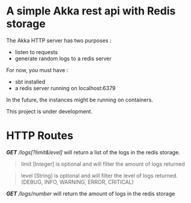 # A simple Akka rest api with Redis storage

The Akka HTTP server has two purposes :
- listen to requests
- generate random logs to a redis server

For now, you must have :
- sbt installed
- a redis server running on localhost:6379

In the future, the instances might be running on containers.

This project is under development.

# HTTP Routes

***GET** /logs[?limit&level]*
will return a list of the logs in the redis storage.

>limit [Integer] is optional and will filter the amount of logs returned

>level [String] is optional and will filter the level of logs returned. (DEBUG, INFO, WARNING, ERROR, CRITICAL)

***GET** /logs/number*
will return the amount of logs in the redis storage